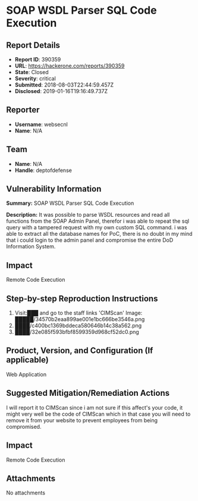 # SOAP WSDL Parser SQL Code Execution

## Report Details
- **Report ID**: 390359
- **URL**: https://hackerone.com/reports/390359
- **State**: Closed
- **Severity**: critical
- **Submitted**: 2018-08-03T22:44:59.457Z
- **Disclosed**: 2019-01-16T19:16:49.737Z

## Reporter
- **Username**: websecnl
- **Name**: N/A

## Team
- **Name**: N/A
- **Handle**: deptofdefense

## Vulnerability Information
**Summary:**
SOAP WSDL Parser SQL Code Execution

**Description:**
It was possible to parse WSDL resources and read all functions from the SOAP Admin Panel, therefor i was able to repeat the sql query with a tampered request with my own custom SQL command.
i was able to extract all the database names for PoC, there is no doubt in my mind that i could login to the admin panel and compromise the entire DoD Information System.

## Impact
Remote Code Execution

## Step-by-step Reproduction Instructions

1. Visit:███ and go to the staff links 'CIMScan'
Image: █████/34570b2eaa899ae001e1bc666be3546a.png
2. ████/c400bc1369bddeca580646b14c38a562.png
3. ████/32e085f593bfbf8599359d968cf52dc0.png

## Product, Version, and Configuration (If applicable)
Web Application

## Suggested Mitigation/Remediation Actions
I will report it to CIMScan since i am not sure if this affect's your code, it might very well be the code of CIMScan which in that case you will need to remove it from your website to prevent employees from being compromised.

## Impact

Remote Code Execution

## Attachments
No attachments
